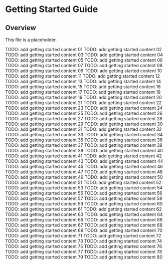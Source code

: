 # Getting Started Guide

## Overview
This file is a placeholder.

TODO: add getting started content 01
TODO: add getting started content 02
TODO: add getting started content 03
TODO: add getting started content 04
TODO: add getting started content 05
TODO: add getting started content 06
TODO: add getting started content 07
TODO: add getting started content 08
TODO: add getting started content 09
TODO: add getting started content 10
TODO: add getting started content 11
TODO: add getting started content 12
TODO: add getting started content 13
TODO: add getting started content 14
TODO: add getting started content 15
TODO: add getting started content 16
TODO: add getting started content 17
TODO: add getting started content 18
TODO: add getting started content 19
TODO: add getting started content 20
TODO: add getting started content 21
TODO: add getting started content 22
TODO: add getting started content 23
TODO: add getting started content 24
TODO: add getting started content 25
TODO: add getting started content 26
TODO: add getting started content 27
TODO: add getting started content 28
TODO: add getting started content 29
TODO: add getting started content 30
TODO: add getting started content 31
TODO: add getting started content 32
TODO: add getting started content 33
TODO: add getting started content 34
TODO: add getting started content 35
TODO: add getting started content 36
TODO: add getting started content 37
TODO: add getting started content 38
TODO: add getting started content 39
TODO: add getting started content 40
TODO: add getting started content 41
TODO: add getting started content 42
TODO: add getting started content 43
TODO: add getting started content 44
TODO: add getting started content 45
TODO: add getting started content 46
TODO: add getting started content 47
TODO: add getting started content 48
TODO: add getting started content 49
TODO: add getting started content 50
TODO: add getting started content 51
TODO: add getting started content 52
TODO: add getting started content 53
TODO: add getting started content 54
TODO: add getting started content 55
TODO: add getting started content 56
TODO: add getting started content 57
TODO: add getting started content 58
TODO: add getting started content 59
TODO: add getting started content 60
TODO: add getting started content 61
TODO: add getting started content 62
TODO: add getting started content 63
TODO: add getting started content 64
TODO: add getting started content 65
TODO: add getting started content 66
TODO: add getting started content 67
TODO: add getting started content 68
TODO: add getting started content 69
TODO: add getting started content 70
TODO: add getting started content 71
TODO: add getting started content 72
TODO: add getting started content 73
TODO: add getting started content 74
TODO: add getting started content 75
TODO: add getting started content 76
TODO: add getting started content 77
TODO: add getting started content 78
TODO: add getting started content 79
TODO: add getting started content 80